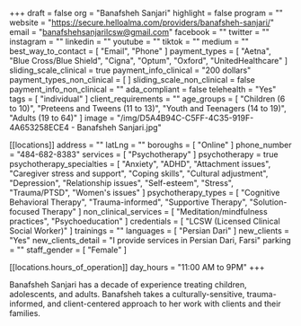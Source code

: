 +++
draft = false
org = "Banafsheh Sanjari"
highlight = false
program = ""
website = "https://secure.helloalma.com/providers/banafsheh-sanjari/"
email = "banafshehsanjarilcsw@gmail.com"
facebook = ""
twitter = ""
instagram = ""
linkedin = ""
youtube = ""
tiktok = ""
medium = ""
best_way_to_contact = [ "Email", "Phone" ]
payment_types = [
  "Aetna",
  "Blue Cross/Blue Shield",
  "Cigna",
  "Optum",
  "Oxford",
  "UnitedHealthcare"
]
sliding_scale_clinical = true
payment_info_clinical = "200 dollars"
payment_types_non_clinical = [ ]
sliding_scale_non_clinical = false
payment_info_non_clinical = ""
ada_compliant = false
telehealth = "Yes"
tags = [ "individual" ]
client_requirements = ""
age_groups = [
  "Children (6 to 10)",
  "Preteens and Tweens (11 to 13)",
  "Youth and Teenagers (14 to 19)",
  "Adults (19 to 64)"
]
image = "/img/D5A4B94C-C5FF-4C35-919F-4A653258ECE4 - Banafsheh Sanjari.jpg"

[[locations]]
address = ""
latLng = ""
boroughs = [ "Online" ]
phone_number = "484-682-8383"
services = [ "Psychotherapy" ]
psychotherapy = true
psychotherapy_specialties = [
  "Anxiety",
  "ADHD",
  "Attachment issues",
  "Caregiver stress and support",
  "Coping skills",
  "Cultural adjustment",
  "Depression",
  "Relationship issues",
  "Self-esteem",
  "Stress",
  "Trauma/PTSD",
  "Women's issues"
]
psychotherapy_types = [
  "Cognitive Behavioral Therapy",
  "Trauma-informed",
  "Supportive Therapy",
  "Solution-focused Therapy"
]
non_clinical_services = [ "Meditation/mindfulness practices", "Psychoeducation" ]
credentials = [ "LCSW (Licensed Clinical Social Worker)" ]
trainings = ""
languages = [ "Persian Dari" ]
new_clients = "Yes"
new_clients_detail = "I provide services in Persian Dari, Farsi"
parking = ""
staff_gender = [ "Female" ]

  [[locations.hours_of_operation]]
  day_hours = "11:00 AM to 9PM"
+++


Banafsheh Sanjari has a decade of experience treating children, adolescents, and adults. Banafsheh takes a culturally-sensitive, trauma-informed, and client-centered approach to her work with clients and their families.
